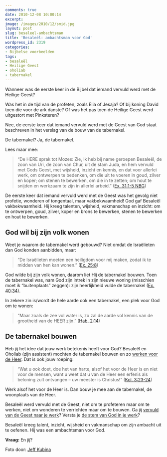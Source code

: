 ```yaml
---
comments: true
date: 2010-12-08 10:00:14
excerpt:  
image: /images/2010/12/smid.jpg
layout: post
slug: besaleel-ambachtsman
title: 'Besaleël: ambachtsman voor God'
wordpress_id: 2319
categories:
- Bijbelse voorbeelden
tags:
- besaleël
- Heilige Geest
- oholiab
- tabernakel
---
```


Wanneer was de eerste keer in de Bijbel dat iemand vervuld werd met de Heilige Geest?

Was het in de tijd van de profeten, zoals Elia of Jesaja? Of bij koning David toen die voor de ark danste? Of was het pas toen de Heilige Geest werd uitgestort met Pinksteren?

Nee, de eerste keer dat iemand vervuld werd met de Geest van God staat beschreven in het verslag van de bouw van de tabernakel.

De tabernakel? Ja, de tabernakel.



Lees maar mee:


> “De HERE sprak tot Mozes: Zie, Ik heb bij name geroepen Besaleël, de zoon van Uri, de zoon van Chur, uit de stam Juda, en hem vervuld met Gods Geest, met wijsheid, inzicht en kennis, en dat voor allerlei werk, om ontwerpen te bedenken, om die uit te voeren in goud, zilver en koper; om stenen te bewerken, om die in te zetten; om hout te snijden en werkzaam te zijn in allerlei arbeid.” ([Ex. 31:1-5 NBG](http://www.biblija.net/biblija.cgi?m=ex+31:1-5&id42=0&id16=1&pos=0&l=nl&set=10))



De eerste keer dat iemand vervuld werd met de Geest was het gevolg niet profetie, wonderen of tongentaal, maar vakbekwaamheid! God gaf Besaleël vakbekwaamheid. Hij kreeg talenten, wijsheid, vakmanschap en inzicht: om te ontwerpen, goud, zilver, koper en brons te bewerken, stenen te bewerken en hout te bewerken.



## God wil bij zijn volk wonen


Weet je waarom de tabernakel werd gebouwd? Niet omdat de Israëlieten dan God konden aanbidden, maar:


> “De Israëlieten moeten een heiligdom voor mij maken, zodat ik te midden van hen kan wonen.” ([Ex. 25:8](http://www.biblija.net/biblija.cgi?m=ex+25:8&id42=0&id18=1&pos=0&l=nl&set=10))



God wilde bij zijn volk wonen, daarom liet Hij de tabernakel bouwen. Toen de tabernakel was, nam God zijn intrek in zijn nieuwe woning (misschien moet ik “buitenplaats” zeggen): zijn heerlijkheid vulde de tabernakel ([Ex. 40:34](http://www.biblija.net/biblija.cgi?m=ex+40:34&id42=0&id18=1&pos=0&l=nl&set=10)).

In zekere zin is/wordt de hele aarde ook een tabernakel, een plek voor God om te wonen:


> “Maar zoals de zee vol water is, zo zal de aarde vol kennis van de grootheid van de HEER zijn.” ([Hab. 2:14](http://www.biblija.net/biblija.cgi?m=hab+2:14&id42=0&id18=1&pos=0&l=nl&set=10))





## De tabernakel bouwen


Heb jij het idee dat jouw werk betekenis heeft voor God? Besaleël en Oholiab (zijn assistent) mochten de tabernakel bouwen en zo [werken voor de Heer](/2009/12/31/als-god-je-werkgever-is/). Dat is ook jouw roeping:


> “Wat u ook doet, doe het van harte, alsof het voor de Heer is en niet voor de mensen, want u weet dat u van de Heer een erfenis als beloning zult ontvangen – uw meester is Christus!” ([Kol. 3:23-24](http://www.biblija.net/biblija.cgi?m=kol+3:23-24&id42=0&id18=1&pos=0&l=nl&set=10))



Werk alsof het voor de Heer is. Dan bouw je mee aan de tabernakel, de woonplaats van de Heer.

Besaleël werd vervuld met de Geest, niet om te profeteren maar om te werken, niet om wonderen te verrichten maar om te bouwen. Ga jij [vervuld van de Geest naar je werk](/2010/09/15/wat-doet-de-heilige-geest-op-je-werk/)? Versta je [de stem van God in je werk](/2009/11/05/spreekt-god-in-je-werk/)?

Besaleël kreeg talent, inzicht, wijsheid en vakmanschap om zijn ambacht uit te oefenen. Hij was een ambachtsman voor God.

**Vraag:** En jij?



Foto door: [Jeff Kubina](http://www.flickr.com/photos/kubina/2750824192/)
